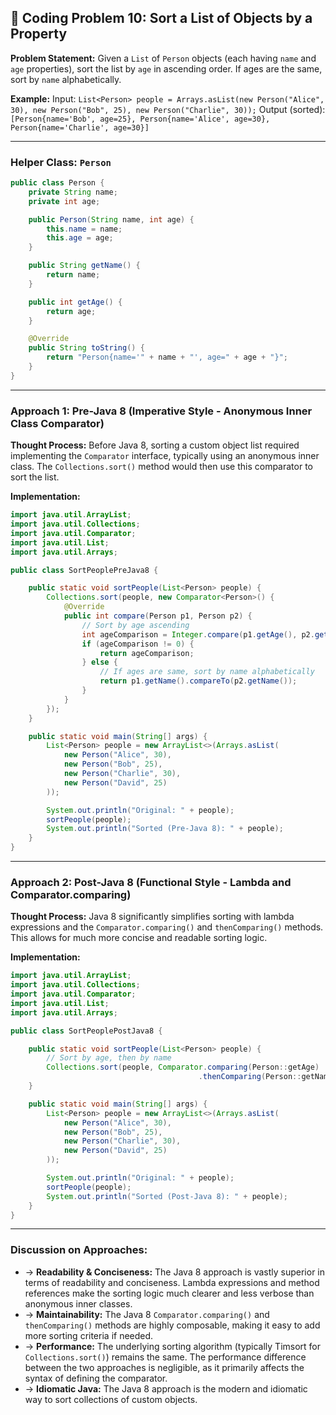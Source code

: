 ## 📝 Coding Problem 10: Sort a List of Objects by a Property

**Problem Statement:**
Given a `List` of `Person` objects (each having `name` and `age` properties), sort the list by `age` in ascending order. If ages are the same, sort by `name` alphabetically.

**Example:**
Input: `List<Person> people = Arrays.asList(new Person("Alice", 30), new Person("Bob", 25), new Person("Charlie", 30));`
Output (sorted): `[Person{name='Bob', age=25}, Person{name='Alice', age=30}, Person{name='Charlie', age=30}]`

---

### Helper Class: `Person`
```java
public class Person {
    private String name;
    private int age;

    public Person(String name, int age) {
        this.name = name;
        this.age = age;
    }

    public String getName() {
        return name;
    }

    public int getAge() {
        return age;
    }

    @Override
    public String toString() {
        return "Person{name='" + name + "', age=" + age + "}";
    }
}
```

---

### Approach 1: Pre-Java 8 (Imperative Style - Anonymous Inner Class Comparator)

**Thought Process:**
Before Java 8, sorting a custom object list required implementing the `Comparator` interface, typically using an anonymous inner class. The `Collections.sort()` method would then use this comparator to sort the list.

**Implementation:**
```java
import java.util.ArrayList;
import java.util.Collections;
import java.util.Comparator;
import java.util.List;
import java.util.Arrays;

public class SortPeoplePreJava8 {

    public static void sortPeople(List<Person> people) {
        Collections.sort(people, new Comparator<Person>() {
            @Override
            public int compare(Person p1, Person p2) {
                // Sort by age ascending
                int ageComparison = Integer.compare(p1.getAge(), p2.getAge());
                if (ageComparison != 0) {
                    return ageComparison;
                } else {
                    // If ages are same, sort by name alphabetically
                    return p1.getName().compareTo(p2.getName());
                }
            }
        });
    }

    public static void main(String[] args) {
        List<Person> people = new ArrayList<>(Arrays.asList(
            new Person("Alice", 30),
            new Person("Bob", 25),
            new Person("Charlie", 30),
            new Person("David", 25)
        ));

        System.out.println("Original: " + people);
        sortPeople(people);
        System.out.println("Sorted (Pre-Java 8): " + people);
    }
}
```

---

### Approach 2: Post-Java 8 (Functional Style - Lambda and Comparator.comparing)

**Thought Process:**
Java 8 significantly simplifies sorting with lambda expressions and the `Comparator.comparing()` and `thenComparing()` methods. This allows for much more concise and readable sorting logic.

**Implementation:**
```java
import java.util.ArrayList;
import java.util.Collections;
import java.util.Comparator;
import java.util.List;
import java.util.Arrays;

public class SortPeoplePostJava8 {

    public static void sortPeople(List<Person> people) {
        // Sort by age, then by name
        Collections.sort(people, Comparator.comparing(Person::getAge)
                                          .thenComparing(Person::getName));
    }

    public static void main(String[] args) {
        List<Person> people = new ArrayList<>(Arrays.asList(
            new Person("Alice", 30),
            new Person("Bob", 25),
            new Person("Charlie", 30),
            new Person("David", 25)
        ));

        System.out.println("Original: " + people);
        sortPeople(people);
        System.out.println("Sorted (Post-Java 8): " + people);
    }
}
```

---

### Discussion on Approaches:

- → **Readability & Conciseness:** The Java 8 approach is vastly superior in terms of readability and conciseness. Lambda expressions and method references make the sorting logic much clearer and less verbose than anonymous inner classes.
- → **Maintainability:** The Java 8 `Comparator.comparing()` and `thenComparing()` methods are highly composable, making it easy to add more sorting criteria if needed.
- → **Performance:** The underlying sorting algorithm (typically Timsort for `Collections.sort()`) remains the same. The performance difference between the two approaches is negligible, as it primarily affects the syntax of defining the comparator.
- → **Idiomatic Java:** The Java 8 approach is the modern and idiomatic way to sort collections of custom objects.
